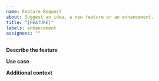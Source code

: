 ```yaml
---
name: Feature Request
about: Suggest an idea, a new feature or an enhancement.
title: "[FEATURE]"
labels: enhancement
assignees: ""
---
```


<!-- Thanks for the suggestion! Please describe your feature request below. -->

**Describe the feature**

<!-- A clear and concise description of the idea you have or feature/enhancement you'd like to see. -->

**Use case**

<!-- Explain why this feature is needed and how it will be used. -->

**Additional context**

<!-- Add any other context or screenshots about the feature request here. -->
